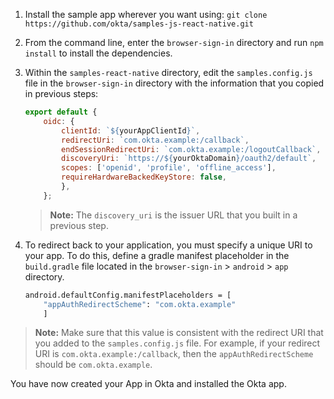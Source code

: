 1. Install the sample app wherever you want using: `git clone https://github.com/okta/samples-js-react-native.git`
2. From the command line, enter the `browser-sign-in` directory and run `npm install` to install the dependencies.
3. Within the `samples-react-native` directory, edit the `samples.config.js` file in the `browser-sign-in` directory with the information that you copied in previous steps:

    ```javascript
    export default {
        oidc: {
    	    clientId: `${yourAppClientId}`,
    	    redirectUri: `com.okta.example:/callback`,
    	    endSessionRedirectUri: `com.okta.example:/logoutCallback`,
    	    discoveryUri: `https://${yourOktaDomain}/oauth2/default`,
    	    scopes: ['openid', 'profile', 'offline_access'],
    	    requireHardwareBackedKeyStore: false,
  	        },
        };
    ```

    > **Note:** The `discovery_uri` is the issuer URL that you built in a previous step.

4. To redirect back to your application, you must specify a unique URI to your app. To do this, define a gradle manifest placeholder in the `build.gradle` file located in the `browser-sign-in` > `android` > `app` directory.

    ```bash
    android.defaultConfig.manifestPlaceholders = [
        "appAuthRedirectScheme": "com.okta.example"
        ]
    ```

> **Note:** Make sure that this value is consistent with the redirect URI that you added to the `samples.config.js` file. For example, if your redirect URI is `com.okta.example:/callback`, then the `appAuthRedirectScheme` should be `com.okta.example`.

You have now created your App in Okta and installed the Okta <StackSelector snippet="applang" noSelector inline /> app.
